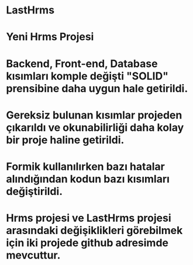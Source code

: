 # LastHrms

# Yeni Hrms Projesi 

# Backend, Front-end, Database kısımları komple değişti "SOLID" prensibine daha uygun hale getirildi.
# Gereksiz bulunan kısımlar projeden çıkarıldı ve okunabilirliği daha kolay bir proje haline getirildi.
# Formik kullanılırken bazı hatalar alındığından kodun bazı kısımları değiştirildi.


# Hrms projesi ve LastHrms projesi arasındaki değişiklikleri görebilmek için iki projede github adresimde mevcuttur.
